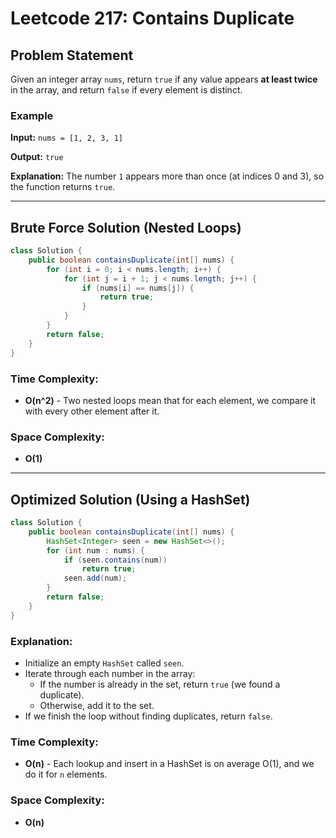 # Leetcode 217: Contains Duplicate

## Problem Statement
Given an integer array `nums`, return `true` if any value appears **at least twice** in the array, and return `false` if every element is distinct.

### Example
**Input:** `nums = [1, 2, 3, 1]`

**Output:** `true`

**Explanation:**
The number `1` appears more than once (at indices 0 and 3), so the function returns `true`.

---

## Brute Force Solution (Nested Loops)
```java
class Solution {
    public boolean containsDuplicate(int[] nums) {
        for (int i = 0; i < nums.length; i++) {
            for (int j = i + 1; j < nums.length; j++) {
                if (nums[i] == nums[j]) {
                    return true;
                }
            }
        }
        return false;
    }
}
```

### Time Complexity:
- **O(n^2)** - Two nested loops mean that for each element, we compare it with every other element after it.

### Space Complexity:
- **O(1)** 

---

## Optimized Solution (Using a HashSet)
```java
class Solution {
    public boolean containsDuplicate(int[] nums) {
        HashSet<Integer> seen = new HashSet<>();
        for (int num : nums) {
            if (seen.contains(num))
                return true;
            seen.add(num);
        }
        return false;
    }
}
```

### Explanation:
- Initialize an empty `HashSet` called `seen`.
- Iterate through each number in the array:
  - If the number is already in the set, return `true` (we found a duplicate).
  - Otherwise, add it to the set.
- If we finish the loop without finding duplicates, return `false`.

### Time Complexity:
- **O(n)** - Each lookup and insert in a HashSet is on average O(1), and we do it for `n` elements.

### Space Complexity:
- **O(n)** 